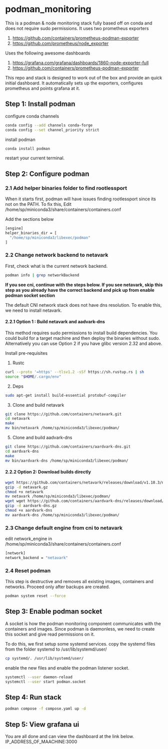 # podman_monitoring
This is a podman & node monitoring stack fully based off on conda and does not require sudo permissions. It uses two prometheus exporters
1. https://github.com/containers/prometheus-podman-exporter
2. https://github.com/prometheus/node_exporter

Uses the following awesome dashboards
1. https://grafana.com/grafana/dashboards/1860-node-exporter-full
2. https://github.com/containers/prometheus-podman-exporter

This repo and stack is designed to work out of the box and provide an quick initial dashboard. It automatically sets up the exporters, configures prometheus and points grafana at it. 

## Step 1: Install podman
configure conda channels

```bash
conda config --add channels conda-forge
conda config --set channel_priority strict
```

install podman
```bash
conda install podman
```
restart your current terminal. 

## Step 2: Configure podman
### 2.1 Add helper binaries folder to find rootlessport
When it starts first, podman will have issues finding rootlessport since its not on the PATH. To fix this, 
Edit  /home/sp/miniconda3/share/containers/containers.conf

Add the sections below
```bash
[engine]
helper_binaries_dir = [
  "/home/sp/miniconda3/libexec/podman"
]
```

### 2.2 Change network backend to netavark
First, check what is the current network backend.
```bash
podman info | grep networkBackend
```
**If you see cni, continue with the steps below. If you see netavark, skip this step as you already have the correct backend and pick up from enable podman socket section**

The default CNI network stack does not have dns resolution. To enable this, we need to install netavark. 

#### 2.2.1 Option 1 : Build netavark and aadvark-dns
This method requires sudo permissions to install build dependencies. You could build for a target machine and then deploy the binaries without sudo. Alternatively you can use Option 2 if you have glibc version 2.32 and above. 

Install pre-requisites
1. Rustc
```bash
curl --proto '=https' --tlsv1.2 -sSf https://sh.rustup.rs | sh
source "$HOME/.cargo/env"
```
2. Deps
```bash
sudo apt-get install build-essential protobuf-compiler
```
3. Clone and build netavark
```bash
git clone https://github.com/containers/netavark.git
cd netavark
make
mv bin/netavark /home/sp/miniconda3/libexec/podman/
```
5. Clone and build aadvark-dns
```bash
git clone https://github.com/containers/aardvark-dns.git
cd aardvark-dns
make
mv bin/aardvark-dns /home/sp/miniconda3/libexec/podman/
```

#### 2.2.2 Option 2: Download builds directly
```bash
wget https://github.com/containers/netavark/releases/download/v1.10.3/netavark.gz
gzip -d netavark.gz
chmod +x netavark
mv netavark /home/sp/miniconda3/libexec/podman/
wget wget https://github.com/containers/aardvark-dns/releases/download/v1.10.0/aardvark-dns.gz
gzip -d aardvark-dns.gz
chmod +x aardvark-dns
mv aardvark-dns /home/sp/miniconda3/libexec/podman/
```

### 2.3 Change default engine from cni to netavark
edit network_engine in /home/sp/miniconda3/share/containers/containers.conf
```bash
[network]
network_backend = "netavark"
```

### 2.4 Reset podman
This step is destructive and removes all existing images, containers and networks. Proceed only after backups are created.
```bash
podman system reset --force
```

## Step 3: Enable podman socket
A socket is how the podman monitoring component communicates with the containers and images. Since podman is daemonless, we need to create this socket and give read permissions on it.

To do this, we first setup some systemd services. copy the systemd files from the folder systemd to /usr/lib/systemd/user/
```bash
cp systemd/. /usr/lib/systemd/user/
```
enable the new files and enable the podman listener socket.
```bash
systemctl --user daemon-reload
systemctl --user start podman.socket
```

## Step 4: Run stack
```bash
podman compose -f compose.yaml up -d
```

## Step 5: View grafana ui
You are all done and can view the dashboard at the link below. 
IP_ADDRESS_OF_MAACHINE:3000
